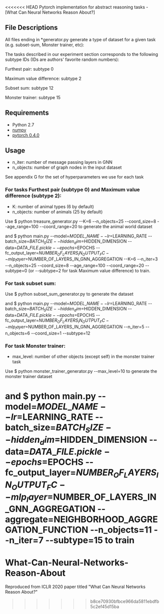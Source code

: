 <<<<<<< HEAD
Pytorch implementation for abstract reasoning tasks - [What Can Neural Networks Reason About?]

## File Descriptions
All files ending in *generator.py generate a type of dataset for a given task (e.g. subset-sum, Monster trainer, etc):

The tasks described in our experiment section corresponds to the following subtype IDs (IDs are authors' favorite random numbers):

Furthest pair: subtype 0

Maximum value difference: subtype 2

Subset sum: subtype 12

Monster trainer: subtype 15

## Requirements

- Python 2.7
- [numpy](http://www.numpy.org/)
- [pytorch 0.4.0](http://pytorch.org/)

## Usage
- n_iter: number of message passing layers in GNN 
- n\_objects: number of graph nodes in the input dataset 

See appendix G for the set of hyperparameters we use for each task

### For tasks Furthest pair (subtype 0) and Maximum value difference (subtype 2): 
- K: number of animal types (6 by default)
- n\_objects: number of animals (25 by default)

Use
	$ python treasure\_generator.py --K=6 --n\_objects=25 --coord\_size=8 --age\_range=100 --coord\_range=20 
to generate the animal world dataset

and 
	$ python main.py --model=$MODEL\_NAME --lr=$LEARNING_RATE --batch_size=$BATCH_SIZE --hidden_dim=$HIDDEN_DIMENSION --data=$DATA\_FILE.pickle --epochs=$EPOCHS --fc_output_layer=$NUMBER_OF_LAYERS_IN_OUTPUT_FC --mlp_layer=$NUMBER_OF_LAYERS_IN_GNN_AGGREGATION --K=6 --n_iter=3 --n_objects=25 --coord_size=8 --age_range=100 --coord_range=20 --subtype=0 (or --subtype=2 for task Maximum value difference) 
to train.

### For task subset sum:

Use 
	$ python subset_sum_generator.py
to generate the dataset

and 
	$ python main.py --model=$MODEL\_NAME --lr=$LEARNING_RATE --batch_size=$BATCH_SIZE --hidden_dim=$HIDDEN_DIMENSION --data=$DATA\_FILE.pickle --epochs=$EPOCHS --fc_output_layer=$NUMBER_OF_LAYERS_IN_OUTPUT_FC --mlp_layer=$NUMBER_OF_LAYERS_IN_GNN_AGGREGATION --n_iter=5 --n_objects=6 --coord_size=1 --subtype=12

### For task Monster trainer: 
- max_level: number of other objects (except self) in the monster trainer task

Use
	$ python monster_trainer_generator.py --max_level=10
to generate the monster trainer dataset

and
	$ python main.py --model=$MODEL\_NAME --lr=$LEARNING_RATE --batch_size=$BATCH_SIZE --hidden_dim=$HIDDEN_DIMENSION --data=$DATA\_FILE.pickle --epochs=$EPOCHS --fc_output_layer=$NUMBER_OF_LAYERS_IN_OUTPUT_FC --mlp_layer=$NUMBER_OF_LAYERS_IN_GNN_AGGREGATION --aggregate=NEIGHBORHOOD_AGGREGATION_FUNCTION --n_objects=11 --n_iter=7 --subtype=15 
to train
=======
# What-Can-Neural-Networks-Reason-About
Reproduced from ICLR 2020 paper titled "What Can Neural Networks Reason About?"
>>>>>>> b8ce70930bfbce966da5811ebdfb5c2ef45d15ba
